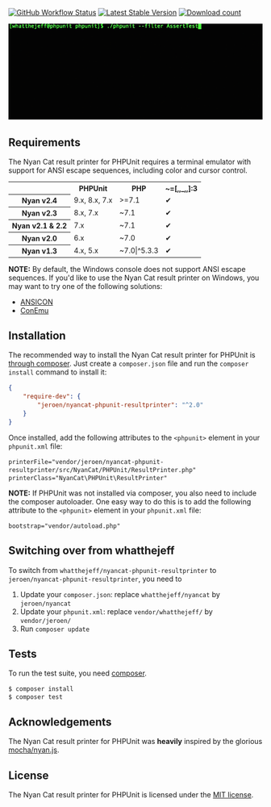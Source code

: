 [![GitHub Workflow Status](https://img.shields.io/github/workflow/status/JeroenDeDauw/nyancat-phpunit-resultprinter/build)](https://github.com/JeroenDeDauw/nyancat-phpunit-resultprinter/actions?query=workflow%3Abuild)
[![Latest Stable Version](https://poser.pugx.org/jeroen/nyancat-phpunit-resultprinter/version.png)](https://packagist.org/packages/jeroen/nyancat-phpunit-resultprinter)
[![Download count](https://poser.pugx.org/jeroen/nyancat-phpunit-resultprinter/d/total.png)](https://packagist.org/packages/jeroen/nyancat-phpunit-resultprinter)

<p><img alt="Video of the Nyan Cat result printer for PHPUnit" src="https://github.com/JeroenDeDauw/nyancat-phpunit-resultprinter/raw/master/nyan.gif"></p>

## Requirements

The Nyan Cat result printer for PHPUnit requires a terminal emulator with support
for ANSI escape sequences, including color and cursor control.

<table>
	<tr>
		<th></th>
		<th>PHPUnit</th>
		<th>PHP</th>
		<th>~=[,,_,,]:3</th>
	</tr>
	<tr>
		<th>Nyan v2.4</th>
		<td>9.x, 8.x, 7.x</td>
		<td>>=7.1</td>
		<td>✔</td>
	</tr>
	<tr>
		<th>Nyan v2.3</th>
		<td>8.x, 7.x</td>
		<td>~7.1</td>
		<td>✔</td>
	</tr>
	<tr>
		<th>Nyan v2.1 & 2.2</th>
		<td>7.x</td>
		<td>~7.1</td>
		<td>✔</td>
	</tr>
	<tr>
		<th>Nyan v2.0</th>
		<td>6.x</td>
		<td>~7.0</td>
		<td>✔</td>
	</tr>
	<tr>
		<th>Nyan v1.3</th>
		<td>4.x, 5.x</td>
		<td>~7.0|^5.3.3</td>
		<td>✔</td>
	</tr>
</table>

**NOTE:** By default, the Windows console does not support ANSI escape
sequences. If you'd like to use the Nyan Cat result printer on Windows, you
may want to try one of the following solutions:

 * [ANSICON](https://github.com/adoxa/ansicon)
 * [ConEmu](https://github.com/Maximus5/ConEmu)

## Installation

The recommended way to install the Nyan Cat result printer for PHPUnit is
[through composer](http://getcomposer.org). Just create a `composer.json` file
and run the `composer install` command to install it:

~~~json
{
    "require-dev": {
        "jeroen/nyancat-phpunit-resultprinter": "^2.0"
    }
}
~~~

Once installed, add the following attributes to the `<phpunit>` element in your `phpunit.xml` file:

    printerFile="vendor/jeroen/nyancat-phpunit-resultprinter/src/NyanCat/PHPUnit/ResultPrinter.php"
    printerClass="NyanCat\PHPUnit\ResultPrinter"

**NOTE:** If PHPUnit was not installed via composer, you also need to include
the composer autoloader. One easy way to do this is to add the following
attribute to the `<phpunit>` element in your `phpunit.xml` file:

    bootstrap="vendor/autoload.php"

## Switching over from whatthejeff

To switch from `whatthejeff/nyancat-phpunit-resultprinter` to `jeroen/nyancat-phpunit-resultprinter`,
you need to

1. Update your `composer.json`: replace `whatthejeff/nyancat` by `jeroen/nyancat`
2. Update your `phpunit.xml`: replace `vendor/whatthejeff/` by `vendor/jeroen/`
3. Run `composer update`

## Tests

To run the test suite, you need [composer](http://getcomposer.org).

    $ composer install
    $ composer test

## Acknowledgements

The Nyan Cat result printer for PHPUnit was __heavily__ inspired by the
glorious [mocha/nyan.js](https://github.com/visionmedia/mocha/blob/master/lib/reporters/nyan.js).

## License

The Nyan Cat result printer for PHPUnit is licensed under the [MIT license](LICENSE).
